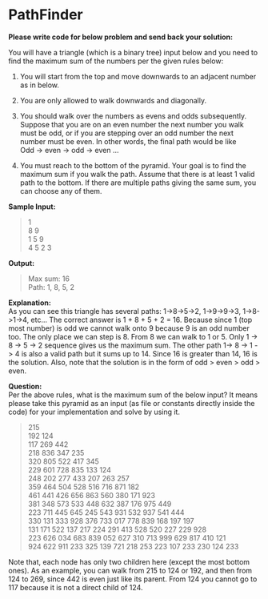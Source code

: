 # PathFinder

<b>Please write code for below problem and send back your solution:</b>

You will have a triangle (which is a binary tree) input below and you need to find the maximum sum of
the numbers per the given rules below:

1. You will start from the top and move downwards to an adjacent number as in below.

2. You are only allowed to walk downwards and diagonally.

3. You should walk over the numbers as evens and odds subsequently. Suppose that you are on an even
number the next number you walk must be odd, or if you are stepping over an odd number the next
number must be even. In other words, the final path would be like</br>
Odd -> even -> odd -> even ...

4. You must reach to the bottom of the pyramid.
Your goal is to find the maximum sum if you walk the path. Assume that there is at least 1 valid path to
the bottom. If there are multiple paths giving the same sum, you can choose any of them.

<b>Sample Input:</b>
>1</br>
>8 9</br>
>1 5 9</br>
>4 5 2 3</br>

<b>Output:</b></br>
>Max sum: 16</br>
>Path: 1, 8, 5, 2

<b>Explanation:</b></br>
As you can see this triangle has several paths: 1->8->5->2, 1->9->9->3, 1->8->1->4, etc...
The correct answer is 1 + 8 + 5 + 2 = 16. Because since 1 (top most number) is odd we cannot walk onto
9 because 9 is an odd number too. The only place we can step is 8. From 8 we can walk to 1 or 5. Only 1 -> 
8 -> 5 -> 2 sequence gives us the maximum sum. The other path 1-> 8 -> 1 -> 4 is also a valid path but
it sums up to 14. Since 16 is greater than 14, 16 is the solution. Also, note that the solution is in the form
of odd > even > odd > even.

<b>Question:</b></br>
Per the above rules, what is the maximum sum of the below input? It means please take this pyramid as
an input (as file or constants directly inside the code) for your implementation and solve by using it.</br>
>215</br>
>192 124</br>
>117 269 442</br>
>218 836 347 235</br>
>320 805 522 417 345</br>
>229 601 728 835 133 124</br>
>248 202 277 433 207 263 257</br>
>359 464 504 528 516 716 871 182</br>
>461 441 426 656 863 560 380 171 923</br>
>381 348 573 533 448 632 387 176 975 449</br>
>223 711 445 645 245 543 931 532 937 541 444</br>
>330 131 333 928 376 733 017 778 839 168 197 197</br>
>131 171 522 137 217 224 291 413 528 520 227 229 928</br>
>223 626 034 683 839 052 627 310 713 999 629 817 410 121</br>
>924 622 911 233 325 139 721 218 253 223 107 233 230 124 233</br>

Note that, each node has only two children here (except the most bottom ones). As an example, you can
walk from 215 to 124 or 192, and then from 124 to 269, since 442 is even just like its parent. From 124
you cannot go to 117 because it is not a direct child of 124.
